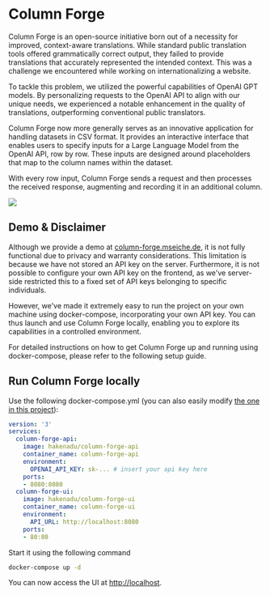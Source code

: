 # Column Forge
Column Forge is an open-source initiative born out of a necessity for improved, context-aware translations. While standard public translation tools offered grammatically correct output, they failed to provide translations that accurately represented the intended context. This was a challenge we encountered while working on internationalizing a website.

To tackle this problem, we utilized the powerful capabilities of OpenAI GPT models. By personalizing requests to the OpenAI API to align with our unique needs, we experienced a notable enhancement in the quality of translations, outperforming conventional public translators.

Column Forge now more generally serves as an innovative application for handling datasets in CSV format. It provides an interactive interface that enables users to specify inputs for a Large Language Model from the OpenAI API, row by row. These inputs are designed around placeholders that map to the column names within the dataset.

With every row input, Column Forge sends a request and then processes the received response, augmenting and recording it in an additional column.

![](misc/demo.gif)

## Demo & Disclaimer
Although we provide a demo at [column-forge.mseiche.de](https://column-forge.mseiche.de), it is not fully functional due to privacy and warranty considerations. This limitation is because we have not stored an API key on the server. Furthermore, it is not possible to configure your own API key on the frontend, as we've server-side restricted this to a fixed set of API keys belonging to specific individuals.

However, we've made it extremely easy to run the project on your own machine using docker-compose, incorporating your own API key. You can thus launch and use Column Forge locally, enabling you to explore its capabilities in a controlled environment.

For detailed instructions on how to get Column Forge up and running using docker-compose, please refer to the following setup guide.

## Run Column Forge locally
Use the following docker-compose.yml (you can also easily modify [the one in this project](docker-compose.yml)):

```yml
version: '3'
services:
  column-forge-api:
    image: hakenadu/column-forge-api
    container_name: column-forge-api
    environment:
      OPENAI_API_KEY: sk-... # insert your api key here
    ports:
    - 8080:8080
  column-forge-ui:
    image: hakenadu/column-forge-ui
    container_name: column-forge-ui
    environment:
      API_URL: http://localhost:8080
    ports:
    - 80:80
```

Start it using the following command

```bash
docker-compose up -d
```

You can now access the UI at [http://localhost](http://localhost).
